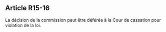Article R15-16
----
La décision de la commission peut être déférée à la Cour de cassation pour
violation de la loi.
